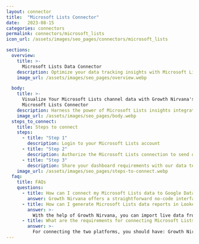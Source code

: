 ```yaml
---
layout: connector
title:  "Microsoft Lists Connector"
date:   2023-08-15
categories: connectors
permalink: connectors/microsoft_lists
icon_url: /assets/images/seo_pages/connectors/microsoft_lists

sections:
  overview:
    title: >-
      Microsoft Lists Data Connector
    description: Optimize your data tracking insights with Microsoft Lists integration. Seamlessly merge list data from Microsoft Lists with Looker Studio's analytical capabilities, unlocking insights that drive data management strategies, collaboration initiatives, and operational excellence.
    image_url: /assets/images/seo_pages/overview.webp

  body:
    title: >-
      Visualize Your Microsoft Lists channel data with Growth Nirvana's
      Microsoft Lists Connector
    description: Harness the power of Microsoft Lists insights integrated into Looker Studio for strategic data tracking decisions.
    image_url: /assets/images/seo_pages/body.webp
  steps_to_connect:
    title: Steps to connect
    steps:
      - title: "Step 1"
        description: Login to your Microsoft Lists account
      - title: "Step 2"
        description: Authorize the Microsoft Lists connection to send data to Growth Nirvana
      - title: "Step 3"
        description: Share your dashboard requirements with our data team. We will build the report for you.
    image_url: /assets/images/seo_pages/steps-to-connect.webp
  faq:
    title: FAQs
    questions:
      - title: How can I connect my Microsoft Lists data to Google Data Studio/Looker Studio?
        answer: Growth Nirvana offers a straightforward no-code interface to connect to Microsoft Lists data sources.
      - title: How can I generate Microsoft Lists data reports in Looker Studio?
        answer: >-
          With the help of Growth Nirvana, you can import live data from Microsoft Lists into Looker Studio. These data can be viewed in charts, tables, and dashboards to generate branded reports that can be shared instantly.
      - title: What are the requirements for connecting Microsoft Lists and Looker Studio?
        answer: >-
          For connecting the two platforms, you should have: Growth Nirvana Account and Microsoft Lists Ads Account
---
```

